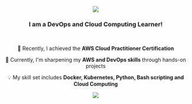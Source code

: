 <h1 align="center">
    <img src="https://readme-typing-svg.herokuapp.com/?font=Righteous&size=35&center=true&vCenter=true&width=550&height=70&duration=4500&lines=Welcome+to+my+profile!+👋;+My+name+is+Guilherme+Gonçalves!;" />
</h1>

<h3 align="center">I am a DevOps and Cloud Computing Learner!</h3>

<br/>

<div align="center">
 
 🎯 Recently, I achieved the **AWS Cloud Practitioner Certification**
 
 📘 Currently, I'm sharpening my **AWS and DevOps skills** through hands-on projects

 💡 My skill set includes **Docker, Kubernetes, Python, Bash scripting and Cloud Computing**

 </div>

<div align="center"> 
  <a href="https://www.linkedin.com/in/guifgon" >
    <img src="https://img.shields.io/badge/LinkedIn-0077B5?style=for-the-badge&logo=linkedin&logoColor=white" />
  </a>
</div>
